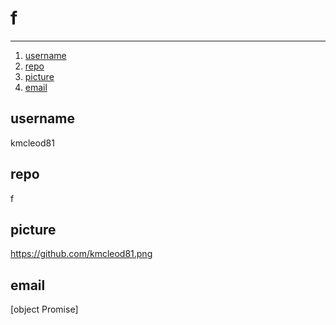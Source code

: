 
# f

---
1. [username](#username)
2. [repo](#repo)
3. [picture](#picture)
4. [email](#email)
## username
kmcleod81
## repo
f
## picture
https://github.com/kmcleod81.png
## email
[object Promise]
